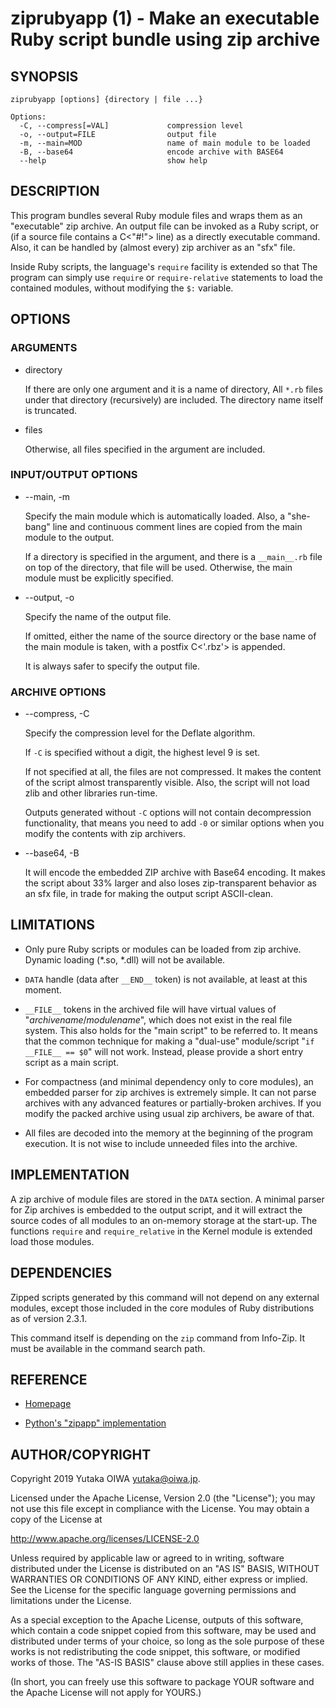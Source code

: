 ziprubyapp (1) - Make an executable Ruby script bundle using zip archive
====

## SYNOPSIS

    ziprubyapp [options] {directory | file ...}

    Options:
      -C, --compress[=VAL]             compression level
      -o, --output=FILE                output file
      -m, --main=MOD                   name of main module to be loaded
      -B, --base64                     encode archive with BASE64
      --help                           show help

## DESCRIPTION

This program bundles several Ruby module files and wraps them as an
"executable" zip archive.  An output file can be invoked as a Ruby
script, or (if a source file contains a C<"#!"> line) as a directly
executable command.  Also, it can be handled by (almost every) zip
archiver as an "sfx" file.

Inside Ruby scripts, the language's `require` facility is extended so
that The program can simply use `require` or `require-relative`
statements to load the contained modules, without modifying the
`$:` variable.

## OPTIONS

### ARGUMENTS

* directory

  If there are only one argument and it is a name of directory, All
  `*.rb` files under that directory (recursively) are included.  The
  directory name itself is truncated.

* files

  Otherwise, all files specified in the argument are included.

### INPUT/OUTPUT OPTIONS

* --main, -m

  Specify the main module which is automatically loaded.  Also, a
  "she-bang" line and continuous comment lines are copied from the main
  module to the output.

  If a directory is specified in the argument, and there is a `__main__.rb`
  file on top of the directory, that file will be used.  Otherwise, the
  main module must be explicitly specified.

* --output, -o

  Specify the name of the output file.

  If omitted, either the name of the source directory or the base name
  of the main module is taken, with a postfix C<'.rbz'> is appended.

  It is always safer to specify the output file.
  
### ARCHIVE OPTIONS

* --compress, -C

  Specify the compression level for the Deflate algorithm.

  If `-C` is specified without a digit, the highest level 9 is set.

  If not specified at all, the files are not compressed.
  It makes the content of the script almost transparently visible.
  Also, the script will not load zlib and other libraries run-time.

  Outputs generated without `-C` options will not contain decompression
  functionality, that means you need to add `-0` or similar options
  when you modify the contents with zip archivers.

* --base64, -B

  It will encode the embedded ZIP archive with Base64 encoding.  It
  makes the script about 33% larger and also loses zip-transparent
  behavior as an sfx file, in trade for making the output script
  ASCII-clean.

## LIMITATIONS

* Only pure Ruby scripts or modules can be loaded from zip
  archive. Dynamic loading (*.so, *.dll) will not be available.

* `DATA` handle (data after `__END__` token) is not available,
  at least at this moment.

* `__FILE__` tokens in the archived file will have virtual values
  of "_archivename_/_modulename_", which does not exist in the real
  file system.  This also holds for the "main script" to be referred
  to.  It means that the common technique for making a "dual-use"
  module/script "`if __FILE__ == $0`" will not work.  Instead, please
  provide a short entry script as a main script.

* For compactness (and minimal dependency only to core modules), an
  embedded parser for zip archives is extremely simple.  It can not
  parse archives with any advanced features or partially-broken
  archives.  If you modify the packed archive using usual zip
  archivers, be aware of that.

* All files are decoded into the memory at the beginning of the
  program execution.  It is not wise to include unneeded files into
  the archive.

## IMPLEMENTATION

A zip archive of module files are stored in the `DATA` section.  A
minimal parser for Zip archives is embedded to the output script, and
it will extract the source codes of all modules to an on-memory
storage at the start-up.  The functions `require` and `require_relative`
in the Kernel module is extended load those modules.

## DEPENDENCIES

Zipped scripts generated by this command will not depend on any
external modules, except those included in the core modules of Ruby
distributions as of version 2.3.1.

This command itself is depending on the `zip` command from Info-Zip.
It must be available in the command search path.

## REFERENCE

 * [Homepage](https://www.github.com/yoiwa-personal/ziprubyapp)

 * [Python's "zipapp" implementation](https://docs.python.org/en/3/library/zipapp.html)

## AUTHOR/COPYRIGHT

Copyright 2019 Yutaka OIWA <yutaka@oiwa.jp>.

Licensed under the Apache License, Version 2.0 (the "License");
you may not use this file except in compliance with the License.
You may obtain a copy of the License at

   http://www.apache.org/licenses/LICENSE-2.0

Unless required by applicable law or agreed to in writing, software
distributed under the License is distributed on an "AS IS" BASIS,
WITHOUT WARRANTIES OR CONDITIONS OF ANY KIND, either express or implied.
See the License for the specific language governing permissions and
limitations under the License.

As a special exception to the Apache License, outputs of this
software, which contain a code snippet copied from this software, may
be used and distributed under terms of your choice, so long as the
sole purpose of these works is not redistributing the code snippet,
this software, or modified works of those.  The "AS-IS BASIS" clause
above still applies in these cases.

(In short, you can freely use this software to package YOUR software
and the Apache License will not apply for YOURS.)
